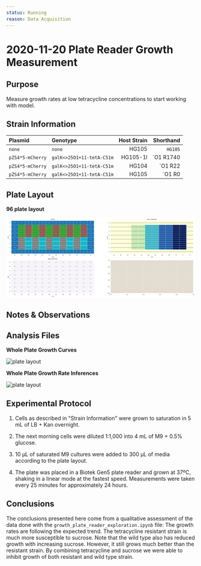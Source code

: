 ```yaml
---
status: Running
reason: Data Acquisition
---
```


# 2020-11-20 Plate Reader Growth Measurement

## Purpose
Measure growth rates at low tetracycline concentrations to start working with model.
## Strain Information

| Plasmid | Genotype | Host Strain | Shorthand |
| :------ | :------- | ----------: | --------: |
| `none`| `none` |  HG105 |`HG105` |
| `pZS4*5-mCherry`| `galK<>25O1+11-tetA-C51m` |  HG105-1l |`O1 R1740 |
| `pZS4*5-mCherry`| `galK<>25O1+11-tetA-C51m` |  HG104 |`O1 R22|
| `pZS4*5-mCherry`| `galK<>25O1+11-tetA-C51m` |  HG105 |`O1 R0 |


## Plate Layout

**96 plate layout**

![plate layout](output/plate_layout.png)


## Notes & Observations


## Analysis Files

**Whole Plate Growth Curves**

![plate layout](output/growth_plate_summary.png)

**Whole Plate Growth Rate Inferences**

![plate layout](output/growth_rate_summary.png)

## Experimental Protocol

1. Cells as described in "Strain Information" were grown to saturation in 5 mL
   of LB + Kan overnight.

2. The next morning cells were diluted 1:1,000 into 4 mL of M9 + 0.5% glucose.

3. 10 µL of saturated M9 cultures were added to 300 µL of media according to the
   plate layout.

4. The plate was placed in a Biotek Gen5 plate reader and grown at 37ºC, shaking
   in a linear mode at the fastest speed. Measurements were taken every 25
   minutes for approximately 24 hours.

## Conclusions

The conclusions presented here come from a qualitative assessment of the data 
done with the `growth_plate_reader_exploration.ipynb` file:
The growth rates are following the expected trend. The tetracycline resistant strain is much more susceptible to sucrose. Note that the wild type also has reduced growth with increasing sucrose. However, it still grows much better than the resistant strain. By combining tetracycline and sucrose we were able to inhibit growth of both resistant and wild type strain. 

